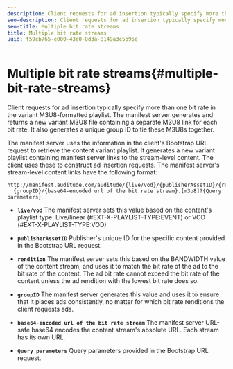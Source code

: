 ```yaml
---
description: Client requests for ad insertion typically specify more than one bit rate in the variant M3U8-formatted playlist. The manifest server generates and returns a new variant M3U8 file containing a separate M3U8 link for each bit rate. It also generates a unique group ID to tie these M3U8s together.
seo-description: Client requests for ad insertion typically specify more than one bit rate in the variant M3U8-formatted playlist. The manifest server generates and returns a new variant M3U8 file containing a separate M3U8 link for each bit rate. It also generates a unique group ID to tie these M3U8s together.
seo-title: Multiple bit rate streams
title: Multiple bit rate streams
uuid: f59cb765-e000-43e0-8d3a-8149a3c5b96e
---
```


# Multiple bit rate streams{#multiple-bit-rate-streams}

Client requests for ad insertion typically specify more than one bit rate in the variant M3U8-formatted playlist. The manifest server generates and returns a new variant M3U8 file containing a separate M3U8 link for each bit rate. It also generates a unique group ID to tie these M3U8s together.

The manifest server uses the information in the client's Bootstrap URL request to retrieve the content variant playlist. It generates a new variant playlist containing manifest server links to the stream-level content. The client uses these to construct ad insertion requests. The manifest server's stream-level content links have the following format: 

```
http://manifest.auditude.com/auditude/{live/vod}/{publisherAssetID}/{rendition}/
  {groupID}/{base64-encoded url of the bit rate stream}.[m3u8]?{Query parameters}
```

* **`live/vod`** The manifest server sets this value based on the content's playlist type: Live/linear (#EXT-X-PLAYLIST-TYPE:EVENT) or VOD (#EXT-X-PLAYLIST-TYPE:VOD)

* **`publisherAssetID`** Publisher's unique ID for the specific content provided in the Bootstrap URL request.

* **`rendition`** The manifest server sets this based on the BANDWIDTH value of the content stream, and uses it to match the bit rate of the ad to the bit rate of the content. The ad bit rate cannot exceed the bit rate of the content unless the ad rendition with the lowest bit rate does so.

* **`groupID`** The manifest server generates this value and uses it to ensure that it places ads consistently, no matter for which bit rate renditions the client requests ads.

* **`base64-encoded url of the bit rate stream`** The manifest server URL-safe base64 encodes the content stream's absolute URL. Each stream has its own URL.

* **`Query parameters`** Query parameters provided in the Bootstrap URL request.

